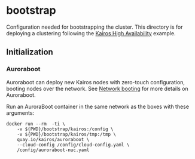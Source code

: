 # bootstrap

Configuration needed for bootstrapping the cluster. This directory is for
deploying a clustering following the [Kairos High Availability](https://kairos.io/docs/examples/ha/)
example.

## Initialization

### Auroraboot

Auroraboot can deploy new Kairos nodes with zero-touch configuration, booting
nodes over the network. See [Network booting](https://kairos.io/docs/installation/netboot/#use-auroraboot) for more details
on Auroraboot.

Run an AuroraBoot container in the same network as the boxes with these arguments:

```
docker run --rm  -ti \
    -v ${PWD}/bootstrap/kairos:/config \
    -v ${PWD}/bootstrap/kairos/tmp:/tmp \
    quay.io/kairos/auroraboot \
    --cloud-config /config/cloud-config.yaml \
    /config/auroraboot-nuc.yaml
```
